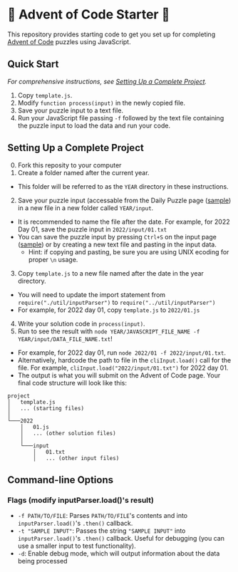 # :christmas_tree: Advent of Code Starter :star2:
This repository provides starting code to get you set up for completing [Advent of Code](https://adventofcode.com/) puzzles using JavaScript.

## Quick Start
_For comprehensive instructions, see [Setting Up a Complete Project](#setting-up-a-complete-project)._
1. Copy `template.js`.
2. Modify `function process(input)` in the newly copied file.
3. Save your puzzle input to a text file.
3. Run your JavaScript file passing `-f` followed by the text file containing the puzzle input to load the data and run your code.

## Setting Up a Complete Project
0. Fork this reposity to your computer
1. Create a folder named after the current year.
  - This folder will be referred to as the `YEAR` directory in these instructions.
2. Save your puzzle input (accessable from the Daily Puzzle page ([sample](https://adventofcode.com/2022/day/1)) in a new file in a new folder called `YEAR/input`.
  - It is recommended to name the file after the date. For example, for 2022 Day 01, save the puzzle input in `2022/input/01.txt`
  - You can save the puzzle input by pressing `Ctrl+S` on the input page ([sample](https://adventofcode.com/2022/day/1/input)) or by creating a new text file and pasting in the input data.
    - Hint: if copying and pasting, be sure you are using UNIX ecoding for proper `\n` usage.
3. Copy `template.js` to a new file named after the date in the year directory.
  - You will need to update the import statement from `require("./util/inputParser")` to `require("../util/inputParser")`
  - For example, for 2022 day 01, copy `template.js` to `2022/01.js`
4. Write your solution code in `process(input)`.
5. Run to see the result with `node YEAR/JAVASCRIPT_FILE_NAME -f YEAR/input/DATA_FILE_NAME.txt`!
  - For example, for 2022 day 01, run `node 2022/01 -f 2022/input/01.txt`.
  - Alternatively, hardcode the path to file in the `cliInput.load()` call for the file. For example, `cliInput.load("2022/input/01.txt")` for 2022 day 01.
  - The output is what you will submit on the Advent of Code page.
Your final code structure will look like this:
```
project
│   template.js
│   ... (starting files)
│
└───2022
    │   01.js
    │   ... (other solution files)
	│
    └───input
        │   01.txt
        │   ... (other input files)
```

## Command-line Options
### Flags (modify inputParser.load()'s result)
- `-f PATH/TO/FILE`: Parses `PATH/TO/FILE`'s contents and into `inputParser.load()`'s `.then()` callback.
- `-t "SAMPLE INPUT"`: Passes the string `"SAMPLE INPUT"` into `inputParser.load()`'s `.then()` callback. Useful for debugging (you can use a smaller input to test functionality).
- `-d`: Enable debug mode, which will output information about the data being processed